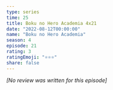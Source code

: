 ```yaml
---
type: series
time: 25
title: Boku no Hero Academia 4x21
date: "2022-08-12T00:00:00"
name: "Boku no Hero Academia"
season: 4
episode: 21
rating: 3
ratingEmoji: "⭐️⭐️⭐️"
share: false
---
```


_[No review was written for this episode]_
